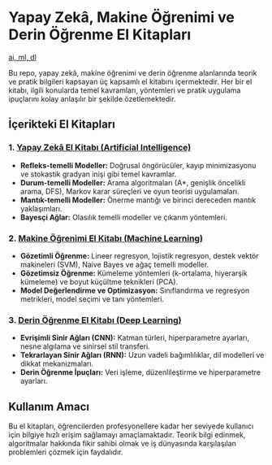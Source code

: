 # Yapay Zekâ, Makine Öğrenimi ve Derin Öğrenme El Kitapları

[ai, ml, dl](https://vegastar.com.vn/wp-media/2023/05/Deep-Learning-vs-Machine-Learning-01.jpg)

Bu repo, yapay zekâ, makine öğrenimi ve derin öğrenme alanlarında teorik ve pratik bilgileri kapsayan üç kapsamlı el kitabını içermektedir. Her bir el kitabı, ilgili konularda temel kavramları, yöntemleri ve pratik uygulama ipuçlarını kolay anlaşılır bir şekilde özetlemektedir.

## İçerikteki El Kitapları

### 1. [**Yapay Zekâ El Kitabı (Artificial Intelligence)**](https://github.com/YusufAltuntas/ai-ml-dl-cheatsheets/blob/master/Cheatsheets/super-cheatsheet-artificial-intelligence.pdf)

- **Refleks-temelli Modeller:** Doğrusal öngörücüler, kayıp minimizasyonu ve stokastik gradyan inişi gibi temel kavramlar.
- **Durum-temelli Modeller:** Arama algoritmaları (A*, genişlik öncelikli arama, DFS), Markov karar süreçleri ve oyun teorisi uygulamaları.
- **Mantık-temelli Modeller:** Önerme mantığı ve birinci dereceden mantık yaklaşımları.
- **Bayesçi Ağlar:** Olasılık temelli modeller ve çıkarım yöntemleri.

### 2. [**Makine Öğrenimi El Kitabı (Machine Learning)**](https://github.com/YusufAltuntas/ai-ml-dl-cheatsheets/blob/master/Cheatsheets/super-cheatsheet-machine-learning.pdf)

- **Gözetimli Öğrenme:** Lineer regresyon, lojistik regresyon, destek vektör makineleri (SVM), Naive Bayes ve ağaç temelli modeller.
- **Gözetimsiz Öğrenme:** Kümeleme yöntemleri (k-ortalama, hiyerarşik kümeleme) ve boyut küçültme teknikleri (PCA).
- **Model Değerlendirme ve Optimizasyon:** Sınıflandırma ve regresyon metrikleri, model seçimi ve tanı yöntemleri.

### 3. [**Derin Öğrenme El Kitabı (Deep Learning)**](https://github.com/YusufAltuntas/ai-ml-dl-cheatsheets/blob/master/Cheatsheets/super-cheatsheet-deep-learning.pdf)

- **Evrişimli Sinir Ağları (CNN):** Katman türleri, hiperparametre ayarları, nesne algılama ve sinirsel stil transferi.
- **Tekrarlayan Sinir Ağları (RNN):** Uzun vadeli bağımlılıklar, dil modelleri ve dikkat mekanizmaları.
- **Derin Öğrenme İpuçları:** Veri işleme, düzenlileştirme ve hiperparametre ayarları.

## Kullanım Amacı
Bu el kitapları, öğrencilerden profesyonellere kadar her seviyede kullanıcı için bilgiye hızlı erişim sağlamayı amaçlamaktadır. Teorik bilgi edinmek, algoritmalar hakkında fikir sahibi olmak ve iş dünyasında karşılaşılan problemleri çözmek için faydalıdır.
